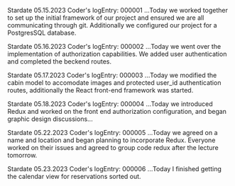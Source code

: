 Stardate 05.15.2023
Coder's logEntry: 000001
    ...Today we worked together to set up the initial framework of our project and ensured we
    are all communicating through git. Additionally we configured our project for a PostgresSQL database.

Stardate 05.16.2023
Coder's logEntry: 000002
    ...Today we went over the implementation of authorization capabilities.  We added user authentication and completed the beckend routes.

Stardate 05.17.2023
Coder's logEntry: 000003
    ...Today we modified the cabin model to accomodate images and protected user_id authentication routes, additionally the React front-end framework was started.

Stardate 05.18.2023
Coder's logEntry: 000004
    ...Today we introduced Redux and worked on the front end authorization configuration, and began graphic design discussions...

Stardate 05.22.2023
Coder's logEntry: 000005
    ...Today we agreed on a name and location and began planning to incorporate Redux. Everyone worked on their issues and agreed to group code redux after the lecture tomorrow.

Stardate 05.23.2023
Coder's logEntry: 000006
    ...Today I finished getting the calendar view for reservations sorted out.
